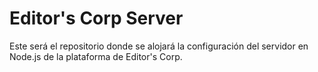 # Editor's Corp Server
Este será el repositorio donde se alojará la configuración del servidor en Node.js de
la plataforma de Editor's Corp.

